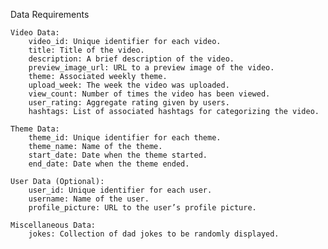 Data Requirements

    Video Data:
        video_id: Unique identifier for each video.
        title: Title of the video.
        description: A brief description of the video.
        preview_image_url: URL to a preview image of the video.
        theme: Associated weekly theme.
        upload_week: The week the video was uploaded.
        view_count: Number of times the video has been viewed.
        user_rating: Aggregate rating given by users.
        hashtags: List of associated hashtags for categorizing the video.

    Theme Data:
        theme_id: Unique identifier for each theme.
        theme_name: Name of the theme.
        start_date: Date when the theme started.
        end_date: Date when the theme ended.

    User Data (Optional):
        user_id: Unique identifier for each user.
        username: Name of the user.
        profile_picture: URL to the user’s profile picture.

    Miscellaneous Data:
        jokes: Collection of dad jokes to be randomly displayed.


